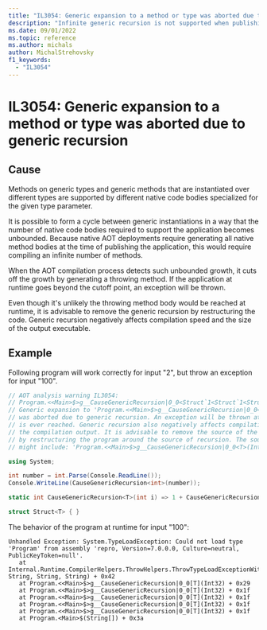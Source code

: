 ```yaml
---
title: "IL3054: Generic expansion to a method or type was aborted due to generic recursion"
description: "Infinite generic recursion is not supported when publishing as native AOT"
ms.date: 09/01/2022
ms.topic: reference
ms.author: michals
author: MichalStrehovsky
f1_keywords:
  - "IL3054"
---
```

# IL3054: Generic expansion to a method or type was aborted due to generic recursion

## Cause

Methods on generic types and generic methods that are instantiated over different types are supported by different native code bodies specialized for the given type parameter.

It is possible to form a cycle between generic instantiations in a way that the number of native code bodies required to support the application becomes unbounded. Because native AOT deployments require generating all native method bodies at the time of publishing the application, this would require compiling an infinite number of methods.

When the AOT compilation process detects such unbounded growth, it cuts off the growth by generating a throwing method. If the application at runtime goes beyond the cutoff point, an exception will be thrown.

Even though it's unlikely the throwing method body would be reached at runtime, it is advisable to remove the generic recursion by restructuring the code. Generic recursion negatively affects compilation speed and the size of the output executable.

## Example

Following program will work correctly for input "2", but throw an exception for input "100".

```csharp
// AOT analysis warning IL3054:
// Program.<<Main>$>g__CauseGenericRecursion|0_0<Struct`1<Struct`1<Struct`1<Struct`1<Int32>>>>>(Int32):
// Generic expansion to 'Program.<<Main>$>g__CauseGenericRecursion|0_0<Struct`1<Struct`1<Struct`1<Struct`1<Struct`1<Int32>>>>>>(Int32)'
// was aborted due to generic recursion. An exception will be thrown at runtime if this codepath
// is ever reached. Generic recursion also negatively affects compilation speed and the size of
// the compilation output. It is advisable to remove the source of the generic recursion
// by restructuring the program around the source of recursion. The source of generic recursion
// might include: 'Program.<<Main>$>g__CauseGenericRecursion|0_0<T>(Int32)

using System;

int number = int.Parse(Console.ReadLine());
Console.WriteLine(CauseGenericRecursion<int>(number));

static int CauseGenericRecursion<T>(int i) => 1 + CauseGenericRecursion<Struct<T>>(i - 1);

struct Struct<T> { }
```

The behavior of the program at runtime for input "100":

```
Unhandled Exception: System.TypeLoadException: Could not load type 'Program' from assembly 'repro, Version=7.0.0.0, Culture=neutral, PublicKeyToken=null'.
   at Internal.Runtime.CompilerHelpers.ThrowHelpers.ThrowTypeLoadExceptionWithArgument(ExceptionStringID, String, String, String) + 0x42
   at Program.<<Main>$>g__CauseGenericRecursion|0_0[T](Int32) + 0x29
   at Program.<<Main>$>g__CauseGenericRecursion|0_0[T](Int32) + 0x1f
   at Program.<<Main>$>g__CauseGenericRecursion|0_0[T](Int32) + 0x1f
   at Program.<<Main>$>g__CauseGenericRecursion|0_0[T](Int32) + 0x1f
   at Program.<<Main>$>g__CauseGenericRecursion|0_0[T](Int32) + 0x1f
   at Program.<Main>$(String[]) + 0x3a
```
